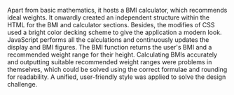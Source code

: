 Apart from basic mathematics, it hosts a BMI calculator, which recommends ideal weights. It onwardly created an independent structure within the HTML for the BMI and calculator sections. Besides, the modifies of CSS used a bright color decking scheme to give the application a modern look. JavaScript performs all the calculations and continuously updates the display and BMI figures. The BMI function returns the user's BMI and a recommended weight range for their height. Calculating BMIs accurately and outputting suitable recommended weight ranges were problems in themselves, which could be solved using the correct formulae and rounding for readability. A unified, user-friendly style was applied to solve the design challenge.
